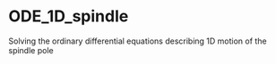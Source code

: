 # ODE_1D_spindle
Solving the ordinary differential equations describing 1D motion of the spindle pole
